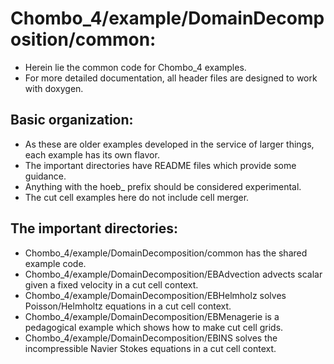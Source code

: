 # Chombo_4/example/DomainDecomposition/common:
* Herein lie the common code for Chombo_4 examples.
* For more detailed documentation, all header files are designed to work with doxygen.

## Basic organization:
* As these are older examples developed in the service of larger things, each example has its own flavor.
* The important directories have  README files  which provide some guidance.
* Anything with the hoeb_ prefix should be considered experimental.
* The cut cell examples here do not include cell merger.

## The important directories:
* Chombo_4/example/DomainDecomposition/common has the shared example code.
* Chombo_4/example/DomainDecomposition/EBAdvection advects scalar given a fixed velocity in a cut cell context.
* Chombo_4/example/DomainDecomposition/EBHelmholz solves Poisson/Helmholtz equations in a cut cell context.
* Chombo_4/example/DomainDecomposition/EBMenagerie is a pedagogical example which shows how to make cut cell grids.
* Chombo_4/example/DomainDecomposition/EBINS solves the incompressible Navier Stokes equations in a cut cell context.


